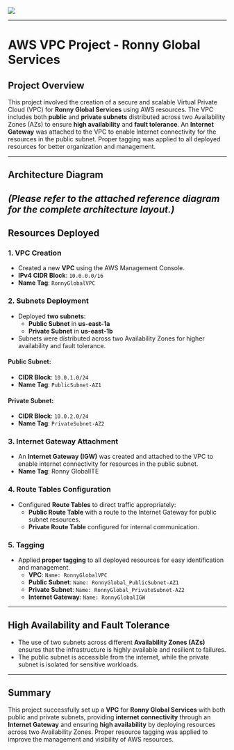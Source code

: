 ![](image/Screenshot(6).png)

---
# AWS VPC Project - Ronny Global Services

## Project Overview
This project involved the creation of a secure and scalable Virtual Private Cloud (VPC) for **Ronny Global Services** using AWS resources. The VPC includes both **public** and **private subnets** distributed across two Availability Zones (AZs) to ensure **high availability** and **fault tolerance**. An **Internet Gateway** was attached to the VPC to enable Internet connectivity for the resources in the public subnet. Proper tagging was applied to all deployed resources for better organization and management.

---

## Architecture Diagram

*(Please refer to the attached reference diagram for the complete architecture layout.)*
---

## Resources Deployed

### 1. **VPC Creation**

- Created a new **VPC** using the AWS Management Console.
- **IPv4 CIDR Block**: `10.0.0.0/16`
- **Name Tag**: `RonnyGlobalVPC`

### 2. **Subnets Deployment**

- Deployed **two subnets**:
  - **Public Subnet** in **us-east-1a**
  - **Private Subnet** in **us-east-1b**
- Subnets were distributed across two Availability Zones for higher availability and fault tolerance.

#### Public Subnet:

- **CIDR Block**: `10.0.1.0/24`
- **Name Tag**: `PublicSubnet-AZ1`

#### Private Subnet:

- **CIDR Block**: `10.0.2.0/24`
- **Name Tag**: `PrivateSubnet-AZ2`

### 3. **Internet Gateway Attachment**

- An **Internet Gateway (IGW)** was created and attached to the VPC to enable internet connectivity for resources in the public subnet.
- **Name Tag**: Ronny GlobalITE

### 4. **Route Tables Configuration**

- Configured **Route Tables** to direct traffic appropriately:
  - **Public Route Table** with a route to the Internet Gateway for public subnet resources.
  - **Private Route Table** configured for internal communication.

### 5. **Tagging**

- Applied **proper tagging** to all deployed resources for easy identification and management.
  - **VPC**: `Name: RonnyGlobalVPC`
  - **Public Subnet**: `Name: RonnyGlobal_PublicSubnet-AZ1`
  - **Private Subnet**: `Name: RonnyGlobal_PrivateSubnet-AZ2`
  - **Internet Gateway**: `Name: RonnyGlobalIGW`

---

## High Availability and Fault Tolerance

- The use of two subnets across different **Availability Zones (AZs)** ensures that the infrastructure is highly available and resilient to failures.
- The public subnet is accessible from the internet, while the private subnet is isolated for sensitive workloads.

---

## Summary

This project successfully set up a **VPC** for **Ronny Global Services** with both public and private subnets, providing **internet connectivity** through an **Internet Gateway** and ensuring **high availability** by deploying resources across two Availability Zones. Proper resource tagging was applied to improve the management and visibility of AWS resources.

